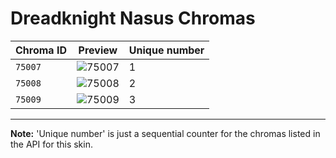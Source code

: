 # Dreadknight Nasus Chromas

| Chroma ID | Preview | Unique number |
|---|---|---|
| `75007` | ![75007](https://raw.communitydragon.org/latest/plugins/rcp-be-lol-game-data/global/default/v1/champion-chroma-images/75/75007.png) | 1 |
| `75008` | ![75008](https://raw.communitydragon.org/latest/plugins/rcp-be-lol-game-data/global/default/v1/champion-chroma-images/75/75008.png) | 2 |
| `75009` | ![75009](https://raw.communitydragon.org/latest/plugins/rcp-be-lol-game-data/global/default/v1/champion-chroma-images/75/75009.png) | 3 |

---

**Note:** 'Unique number' is just a sequential counter for the chromas listed in the API for this skin.